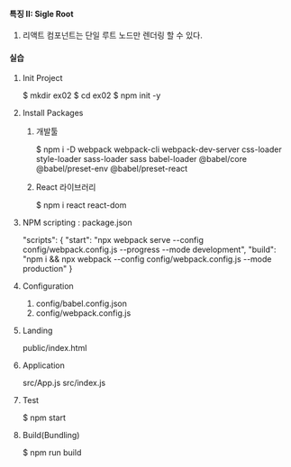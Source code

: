 #### 특징 II: Sigle Root
1. 리액트 컴포넌트는 단일 루트 노드만 렌더링 할 수 있다.


#### 실습
1. Init Project

    $ mkdir ex02
    $ cd ex02
    $ npm init -y 

2. Install Packages
   
   1) 개발툴
   
        $ npm i -D webpack webpack-cli webpack-dev-server css-loader style-loader sass-loader sass babel-loader @babel/core @babel/preset-env @babel/preset-react

   2) React 라이브러리

        $ npm i react react-dom


3. NPM scripting : package.json

    "scripts": {
        "start": "npx webpack serve --config config/webpack.config.js --progress --mode development",
        "build": "npm i && npx webpack --config config/webpack.config.js --mode production"
    } 

4. Configuration

    1) config/babel.config.json
    2) config/webpack.config.js

5. Landing

    public/index.html

6. Application
    
    src/App.js
    src/index.js

7. Test

    $ npm start

8. Build(Bundling)

    $ npm run build